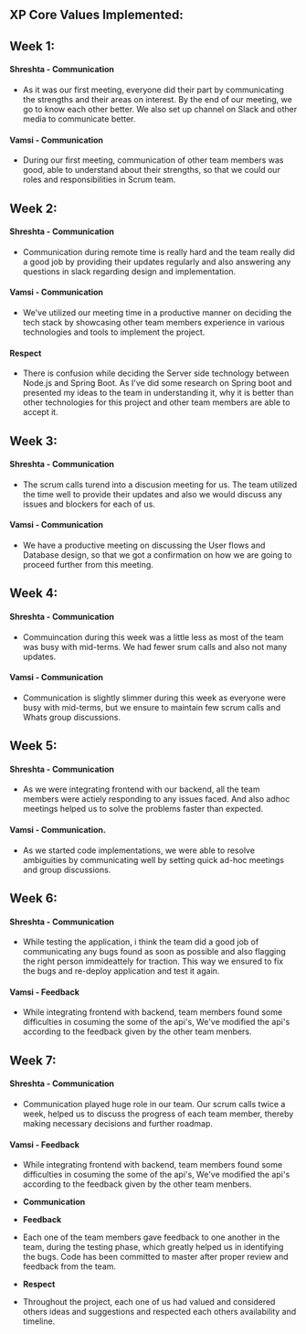 ## XP Core Values Implemented:


## Week 1:

#### Shreshta - Communication

* As it was our first meeting, everyone did their part by communicating the strengths and their areas on interest. By the end of our meeting, we go to know each other better. We also set up channel on Slack and other media to communicate better.

#### Vamsi - Communication
* During our first meeting, communication of other team members was good, able to understand about their strengths, so that we could our roles and responsibilities in Scrum team.

## Week 2:

#### Shreshta - Communication

* Communication during remote time is really hard and the team really did a good job by providing their updates regularly and also answering any questions in slack regarding design and implementation.

#### Vamsi - Communication
* We've utilized our meeting time in a productive manner on deciding the tech stack by showcasing other team members experience in various technologies and tools to implement the project.
#### Respect
* There is confusion while deciding the Server side technology between Node.js and Spring Boot. As I've did some research on Spring boot and presented my ideas to the team in understanding it, why it is better than other technologies for this project and other team members are able to accept it.


## Week 3:

#### Shreshta - Communication

* The scrum calls turend into a discusion meeting for us. The team utilized the time well to provide their updates and also we would discuss any issues and blockers for each of us. 

#### Vamsi - Communication
* We have a productive meeting on discussing the User flows and Database design, so that we got a confirmation on how we are going to proceed further from this meeting.


## Week 4:

#### Shreshta - Communication

* Commuincation during this week was a little less as most of the team was busy with mid-terms. We had fewer srum calls and also not many updates.

#### Vamsi - Communication
* Communication is slightly slimmer during this week as everyone were busy with mid-terms, but we ensure to maintain few scrum calls and Whats group discussions.


## Week 5:

#### Shreshta - Communication

* As we were integrating frontend with our backend, all the team members were actiely responding to any issues faced. And also adhoc meetings helped us to solve the problems faster than expected.

#### Vamsi - Communication.
* As we started code implementations, we were able to resolve ambiguities by communicating well by setting quick ad-hoc meetings and group discussions.


## Week 6:

#### Shreshta - Communication
 
 * While testing the application, i think the team did a good job of communicating any bugs found as soon as possible and also flagging the right person immideattely for traction. This  way we ensured to fix the bugs and re-deploy application and test it again.

#### Vamsi - Feedback
* While integrating frontend with backend, team members found some difficulties in cosuming the some of the api's, We've modified the api's according to the feedback given by the other team menbers.


## Week 7:

#### Shreshta - Communication

* Communication played huge role in our team. Our scrum calls twice a week, helped us to discuss the progress of each team member, thereby making necessary decisions and further roadmap.

#### Vamsi - Feedback
* While integrating frontend with backend, team members found some difficulties in cosuming the some of the api's, We've modified the api's according to the feedback given by the other team menbers.


- **Communication**


- **Feedback**

* Each one of the team members gave feedback to one another in the team, during the testing phase, which 
greatly helped us in identifying the bugs. Code has been committed to master after proper review and 
feedback from the team.

- **Respect**

* Throughout the project, each one of us had valued and considered others ideas and suggestions and respected each others availability and timeline. 
